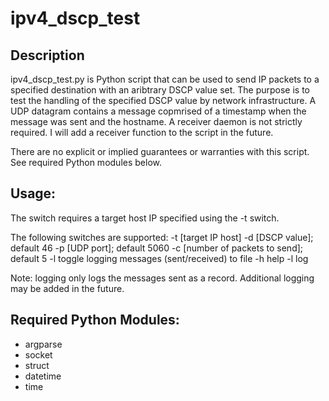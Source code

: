 # ipv4_dscp_test

## Description
ipv4_dscp_test.py is Python script that can be used to send IP packets to a specified destination with an aribtrary DSCP value set.
The purpose is to test the handling of the specified DSCP value by network infrastructure.
A UDP datagram contains a message copmrised of a timestamp when the message was sent and the hostname.
A receiver daemon is not strictly required. I will add a receiver function to the script in the future.

There are no explicit or implied guarantees or warranties with this script. See required Python modules below.

## Usage:
The switch requires a target host IP specified using the -t switch.

The following switches are supported:
-t [target IP host]
-d [DSCP value]; default 46
-p [UDP port]; default 5060
-c [number of packets to send]; default 5
-l toggle logging messages (sent/received) to file
-h help
-l log

Note: logging only logs the messages sent as a record. Additional logging may be added in the future.

## Required Python Modules:
- argparse
- socket
- struct
- datetime
- time
